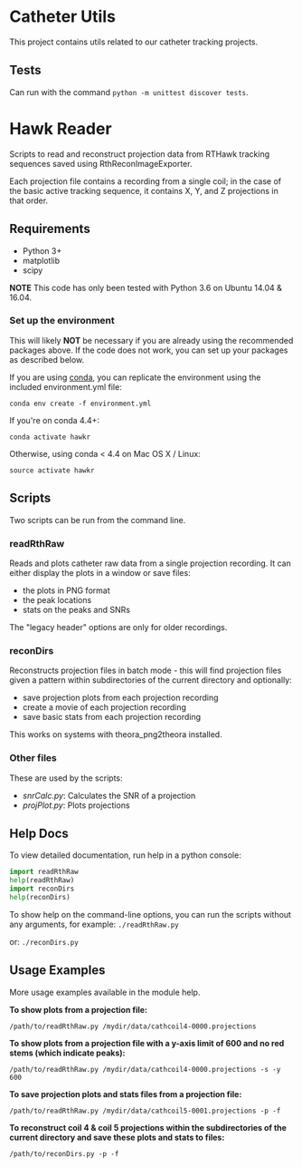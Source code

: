 # Catheter Utils

This project contains utils related to our catheter tracking projects.

## Tests

Can run with the command `python -m unittest discover tests`.

# Hawk Reader
Scripts to read and reconstruct projection data from RTHawk tracking sequences saved
using RthReconImageExporter.

Each projection file contains a recording from a single coil; in the 
case of the basic active tracking sequence, it contains X, Y, and Z projections
in that order.

## Requirements
- Python 3+
- matplotlib
- scipy

**NOTE** This code has only been tested with Python 3.6 on Ubuntu 14.04 & 16.04.

### Set up the environment
This will likely **NOT** be necessary if you are already using the recommended packages above. If the code does not work, you can set up your packages as described below.

If you are using [conda](https://conda.io/docs/), you can replicate the environment using the included environment.yml file:
```
conda env create -f environment.yml
```
If you're on conda 4.4+:
```
conda activate hawkr
```
Otherwise, using conda < 4.4 on Mac OS X / Linux:
```
source activate hawkr
```
## Scripts
Two scripts can be run from the command line.
### readRthRaw
Reads and plots catheter raw data from a single projection recording. It can either display the plots in a window or save files:
- the plots in PNG format
- the peak locations
- stats on the peaks and SNRs

The "legacy header" options are only for older recordings.
 
### reconDirs
Reconstructs projection files in batch mode - this will find projection files given a pattern within subdirectories of the current directory and optionally:
- save projection plots from each projection recording
- create a movie of each projection recording
- save basic stats from each projection recording

This works on systems with theora_png2theora installed.

### Other files
These are used by the scripts:
- *snrCalc.py*: Calculates the SNR of a projection
- *projPlot.py*: Plots projections

## Help Docs
To view detailed documentation, run help in a python console:
```python
import readRthRaw
help(readRthRaw)
import reconDirs
help(reconDirs)
```
To show help on the command-line options, you can run the scripts without any arguments, for example: ```./readRthRaw.py```

or: ```./reconDirs.py```

## Usage Examples
More usage examples available in the module help.

**To show plots from a projection file:**
```
/path/to/readRthRaw.py /mydir/data/cathcoil4-0000.projections
```
**To show plots from a projection file with a y-axis limit of 600 and no red stems (which indicate peaks):**
```
/path/to/readRthRaw.py /mydir/data/cathcoil4-0000.projections -s -y 600
```
**To save projection plots and stats files from a projection file:**
```
/path/to/readRthRaw.py /mydir/data/cathcoil5-0001.projections -p -f
```

**To reconstruct coil 4 & coil 5 projections within the subdirectories of the current directory and save these plots and stats to files:**
```
/path/to/reconDirs.py -p -f
```